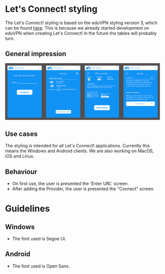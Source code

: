 # Let's Connect! styling
The Let's Connect! styling is based on the eduVPN styling version 3, which can be found [here](https://github.com/eduvpn/artwork). This is because we already started development on eduVPN when creating Let's Connect! In the future the tables will probably turn.

## General impression
![Overview styling](https://raw.githubusercontent.com/letsconnectvpn/artwork/master/styling/Overview.png)

## Use cases
The styling is intended for all Let's Connect! applications. Currently this means the Windows and Android clients. We are also working on MacOS, iOS and Linux.

## Behaviour
* On first use, the user is presented the 'Enter URL' screen. 
* After adding the Provider, the user is presented the "Connect" screen.

# Guidelines
## Windows
* The font used is Segoe UI.

## Android
* The font used is Open Sans.
